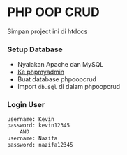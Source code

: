 # PHP OOP CRUD
Simpan project ini di htdocs

### Setup Database
- Nyalakan Apache dan MySQL
- [Ke phpmyadmin](http://localhost/phpmyadmin/)
- Buat database phpoopcrud
- Import `db.sql` di dalam phpoopcrud
### Login User
```bash
username: Kevin
password: kevin12345
    AND
username: Nazifa
password: nazifa12345
```